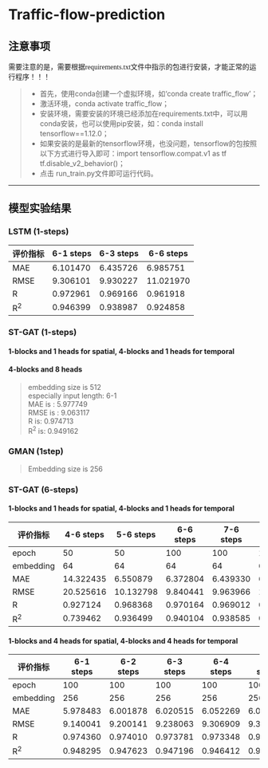 # Traffic-flow-prediction

## 注意事项

<font face="微软雅黑" >需要注意的是，需要根据requirements.txt文件中指示的包进行安装，才能正常的运行程序！！！</font>
  
>* 首先，使用conda创建一个虚拟环境，如‘conda create traffic_flow’；  
> * 激活环境，conda activate traffic_flow；  
> * 安装环境，需要安装的环境已经添加在requirements.txt中，可以用conda安装，也可以使用pip安装，如：conda install tensorflow==1.12.0；  
> * 如果安装的是最新的tensorflow环境，也没问题，tensorflow的包按照以下方式进行导入即可：import tensorflow.compat.v1 as tf
tf.disable_v2_behavior()；  
> * 点击 run_train.py文件即可运行代码。
---

## 模型实验结果
### LSTM (1-steps)

|  评价指标   | 6-1 steps  |6-3 steps  |6-6 steps  |
|  ----  | ----  |  ----  |  ----  |
| MAE  | 6.101470 | 6.435726 |  6.985751|
| RMSE  | 9.306101 | 9.930227 | 11.021970|
| R  | 0.972961 | 0.969166 |0.961918|
| R<sup>2</sup>  | 0.946399 | 0.938987 | 0.924858| 

### ST-GAT (1-steps)  
#### 1-blocks and 1 heads for spatial, 4-blocks and 1 heads for temporal  
#### 4-blocks and 8 heads  
> embedding size is 512  
especially input length: 6-1  
>MAE is : 5.977749  
RMSE is : 9.063117  
R is: 0.974713  
R<sup>2</sup> is: 0.949162  
 

### GMAN (1step)  

> Embedding size is 256  


### ST-GAT (6-steps)  
#### 1-blocks and 1 heads for spatial, 4-blocks and 1 heads for temporal

|评价指标         |4-6 steps|5-6 steps|6-6 steps|7-6 steps|8-6 steps|9-6 steps|
|  ----          | ----    |  ----   |  ----   |----     |----     |----     |
|epoch           |50       |50       |100      |100      |100      |100      |
|embedding       |64       |64       |64       | 64      |64       |64       |
| MAE            |14.322435|6.550879 |6.372804 |6.439330 |6.479654 |6.501210 |
| RMSE           |20.525616|10.132798|9.840441 |9.963966 |10.042691|10.095425|
| R              |0.927124 |0.968368 |0.970164 |0.969012 |0.968415 |0.968201 |
| R<sup>2</sup>  |0.739462 |0.936499 |0.940104 |0.938585 |0.937646 |0.936981 | 

#### 1-blocks and 4 heads for spatial, 4-blocks and 4 heads for temporal

|评价指标         |6-1 steps|6-2 steps|6-3 steps|6-4 steps|6-5 steps|6-6 steps|
|  ----          | ----    |  ----   |  ----   |----     |----     |----     |
|epoch           |100      |100      |100      |100      |100      |100      |
|embedding       |256      |256      |256      | 256     |256      |256      |
| MAE            |5.978483 |6.001878 |6.020515 |6.052269 |6.078716 |6.109353 |
| RMSE           |9.140041 |9.200141 |9.238063 |9.306909 |9.361968 |9.416938 |
| R              |0.974360 |0.974010 |0.973781 |0.973348 |0.973017 |0.972683 |
| R<sup>2</sup>  |0.948295 |0.947623 |0.947196 |0.946412 |0.945793 |0.945149 | 